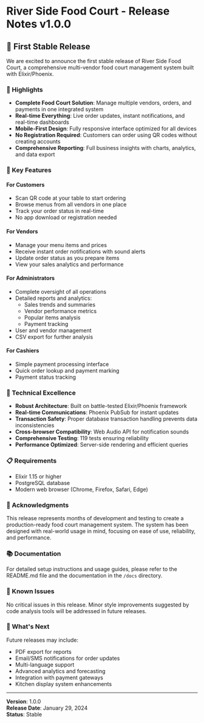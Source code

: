 # River Side Food Court - Release Notes v1.0.0

## 🎉 First Stable Release

We are excited to announce the first stable release of River Side Food Court, a comprehensive multi-vendor food court management system built with Elixir/Phoenix.

### 🌟 Highlights

- **Complete Food Court Solution**: Manage multiple vendors, orders, and payments in one integrated system
- **Real-time Everything**: Live order updates, instant notifications, and real-time dashboards
- **Mobile-First Design**: Fully responsive interface optimized for all devices
- **No Registration Required**: Customers can order using QR codes without creating accounts
- **Comprehensive Reporting**: Full business insights with charts, analytics, and data export

### 🚀 Key Features

#### For Customers
- Scan QR code at your table to start ordering
- Browse menus from all vendors in one place
- Track your order status in real-time
- No app download or registration needed

#### For Vendors
- Manage your menu items and prices
- Receive instant order notifications with sound alerts
- Update order status as you prepare items
- View your sales analytics and performance

#### For Administrators
- Complete oversight of all operations
- Detailed reports and analytics:
  - Sales trends and summaries
  - Vendor performance metrics
  - Popular items analysis
  - Payment tracking
- User and vendor management
- CSV export for further analysis

#### For Cashiers
- Simple payment processing interface
- Quick order lookup and payment marking
- Payment status tracking

### 🔧 Technical Excellence

- **Robust Architecture**: Built on battle-tested Elixir/Phoenix framework
- **Real-time Communications**: Phoenix PubSub for instant updates
- **Transaction Safety**: Proper database transaction handling prevents data inconsistencies
- **Cross-browser Compatibility**: Web Audio API for notification sounds
- **Comprehensive Testing**: 119 tests ensuring reliability
- **Performance Optimized**: Server-side rendering and efficient queries

### 📋 Requirements

- Elixir 1.15 or higher
- PostgreSQL database
- Modern web browser (Chrome, Firefox, Safari, Edge)

### 🙏 Acknowledgments

This release represents months of development and testing to create a production-ready food court management system. The system has been designed with real-world usage in mind, focusing on ease of use, reliability, and performance.

### 📚 Documentation

For detailed setup instructions and usage guides, please refer to the README.md file and the documentation in the `/docs` directory.

### 🐛 Known Issues

No critical issues in this release. Minor style improvements suggested by code analysis tools will be addressed in future releases.

### 🔮 What's Next

Future releases may include:
- PDF export for reports
- Email/SMS notifications for order updates
- Multi-language support
- Advanced analytics and forecasting
- Integration with payment gateways
- Kitchen display system enhancements

---

**Version**: 1.0.0  
**Release Date**: January 29, 2024  
**Status**: Stable
